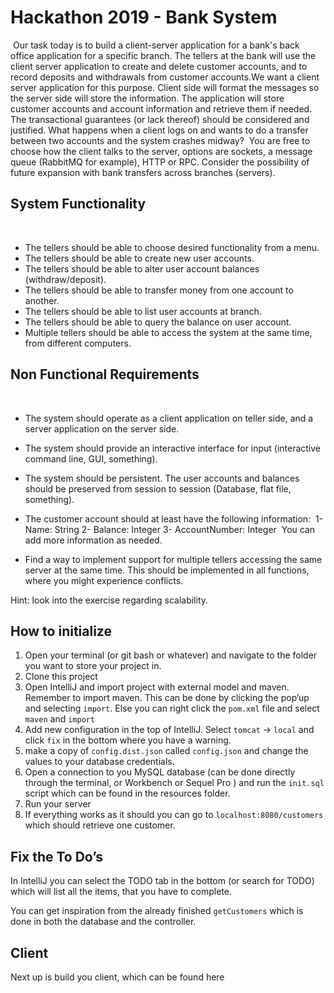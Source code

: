 # Hackathon 2019 - Bank System
​
Our task today is to build a client-server application for a bank's back office application for a specific branch. The tellers at the bank will use the client server application to create and delete customer accounts, and to record deposits and withdrawals from customer accounts.
​
We want a client server application for this purpose. Client side will format the messages so the server side will store the information. The application will store customer accounts and account information and retrieve them if needed. 
​
The transactional guarantees (or lack thereof) should be considered and justified. What happens when a client logs on and wants to do a transfer between two accounts and the system crashes midway? 
​
You are free to choose how the client talks to the server, options are sockets, a message queue (RabbitMQ for example), HTTP or RPC. Consider the possibility of future expansion with bank transfers across branches (servers). 
​
## System Functionality
​
- The tellers should be able to choose desired functionality from a menu.
- The tellers should be able to create new user accounts. 
- The tellers should be able to alter user account balances (withdraw/deposit).
- The tellers should be able to transfer money from one account to another. 
- The tellers should be able to list user accounts at branch.
- The tellers should be able to query the balance on user account.
- Multiple tellers should be able to access the system at the same time, from different computers.
​
## Non Functional Requirements
​
- The system should operate as a client application on teller side, and a server application on the server side.
- The system should provide an interactive interface for input (interactive command line, GUI, something).
- The system should be persistent. The user accounts and balances should be preserved from session to session (Database, flat file, something). 
- The customer account should at least have the following information: 
​
1- Name: String
2- Balance: Integer
3- AccountNumber: Integer 
​
You can add more information as needed.

- Find a way to implement support for multiple tellers accessing the same server at the same time. This should be implemented in all functions, where you might experience conflicts.

Hint: look into the exercise regarding scalability.  

## How to initialize
1. Open your terminal (or git bash or whatever) and navigate to the folder you want to store your project in.
2. Clone this project
3. Open IntelliJ and import project with external model and maven. Remember to import maven. This can be done by clicking the pop’up and selecting `import`. Else you can right click the `pom.xml` file and select `maven` and `import`
4. Add new configuration in the top of IntelliJ. Select `tomcat` → `local` and click `fix` in the bottom where you have a warning. 
5. make a copy of `config.dist.json` called `config.json` and change the values to your database credentials.
6. Open a connection to you MySQL database (can be done directly through the terminal, or Workbench or Sequel Pro ) and run the `init.sql` script which can be found in the resources folder.
7. Run your server
8. If everything works as it should you can go to `localhost:8080/customers` which should retrieve one customer.

## Fix the To Do’s 
In IntelliJ you can select the TODO tab in the bottom (or search for TODO) which will list all the items, that you have to complete. 

You can get inspiration from the already finished `getCustomers` which is done in both the database and the controller. 

## Client
Next up is build you client, which can be found here <github-link>
